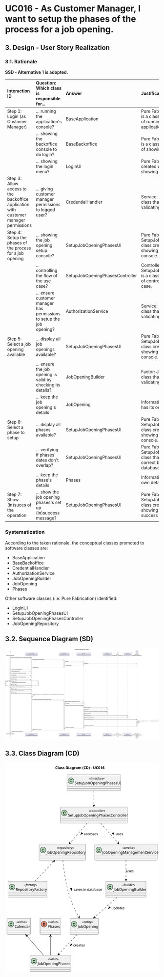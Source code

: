 # UC016 - As Customer Manager, I want to setup the phases of the process for a job opening.

## 3. Design - User Story Realization

### 3.1. Rationale

**SSD - Alternative 1 is adopted.**

| Interaction ID                                                                       | Question: Which class is responsible for...                           | Answer                          | Justification (with patterns)                                                                                                   |
|:-------------------------------------------------------------------------------------|:----------------------------------------------------------------------|:--------------------------------|:--------------------------------------------------------------------------------------------------------------------------------|
| Step 1: Login (as Customer Manager)                                                  | ... running the application's console?                                | BaseApplication                 | Pure Fabrication: BaseApplication is a class created with the purpose of running a console in our application.                  |
|                                                                                      | ... showing the backoffice console to do login?                       | BaseBackoffice                  | Pure Fabrication: BaseBackoffice is a class created with the purpose of showing the backoffice console.                         |
|                                                                                      | ... showing the login menu?                                           | LoginUI                         | Pure Fabrication: LoginUI is a class created with the purpose of showing the login menu.                                        |
| Step 3: Allow access to the backoffice application with customer manager permissions | ... giving customer manager permissions to logged user?               | CredentialHandler               | Service: CredentialHandler is a class that provides the service of validating login credentials.                                |
| Step 4: Setup the phases of the process for a job opening                            | ... showing the job opening setup console?                            | SetupJobOpeningPhasesUI         | Pure Fabrication: SetupJobOpeningPhasesUI is a class created with the purpose of showing the job opening setup console.         |
|                                                                                      | ... controlling the flow of the use case?                             | SetupJobOpeningPhasesController | Controller: SetupJobOpeningPhasesController is a class created with the purpose of controlling the flow of the use case.        |
|                                                                                      | ... ensure customer manager has permissions to setup the job opening? | AuthorizationService            | Service: AuthorizationService is a class that provides the service of validating login credentials.                             |
| Step 5: Select a job opening available                                               | ... display all job openings available?                               | SetupJobOpeningPhasesUI         | Pure Fabrication: SetupJobOpeningPhasesUI is a class created with the purpose of showing the job opening setup console.         |
|                                                                                      | ... ensure the job opening is valid by checking its details?          | JobOpeningBuilder               | Factor: JobOpeningBuilder is a class that provides the service of validating job openings.                                      |
|                                                                                      | ... keep the job opening's details                                    | JobOpening                      | Information Expert: JobOpening has its own details.                                                                             |
| Step 6: Select a phase to setup                                                      | ... display all phases available?                                     | SetupJobOpeningPhasesUI         | Pure Fabrication: SetupJobOpeningPhasesUI is a class created with the purpose of showing the job opening setup console.         |
|                                                                                      | ... verifying if phases' dates don't overlap?                         | SetupJobOpeningPhasesUI         | Pure Fabrication: SetupJobOpeningPhasesUI is a class that will verify if data is correct before performing database operations. |
|                                                                                      | ... keep the phase's details                                          | Phases                          | Information Expert: Phases has its own details.                                                                                 |
| Step 7: Show (in)suces of the operation                                              | ... show the job opening phases's set up (in)success message?         | SetupJobOpeningPhasesUI         | Pure Fabrication: SetupJobOpeningPhasesUI is a class created with the purpose of showing the job opening setup success message. |

### Systematization ##

According to the taken rationale, the conceptual classes promoted to software classes are:

* BaseApplication
* BaseBackoffice
* CredentialHandler
* AuthorizationService
* JobOpeningBuilder
* JobOpening
* Phases

Other software classes (i.e. Pure Fabrication) identified:

* LoginUI
* SetupJobOpeningPhasesUI
* SetupJobOpeningPhasesController
* JobOpeningRepository

## 3.2. Sequence Diagram (SD)

![uc014-sequence-diagram-full.svg](svg/uc016-sequence-diagram-full.svg)

## 3.3. Class Diagram (CD)

![uc014-class-diagram.svg](svg/uc016-class-diagram.svg)